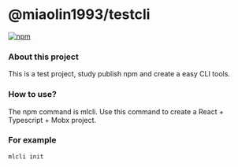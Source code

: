 # @miaolin1993/testcli

[![npm](https://img.shields.io/badge/npm-1.0.3-brightgreen)](https://github.com/snowdreams1006)

### About this project
This is a test project, study publish npm and create a easy CLI tools.

### How to use?
The npm command is mlcli.
Use this command to create a React + Typescript + Mobx project.

### For example

```
mlcli init
```

